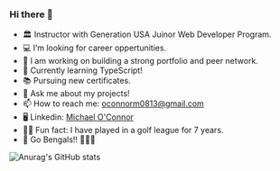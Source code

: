 ### Hi there 👋

- 🏛️ Instructor with Generation USA Juinor Web Developer Program.
- 💻 I’m looking for career oppertunities.
- 🔭 I am working on building a strong portfolio and peer network.
- 🌱 Currently learning TypeScript!
- 📚 Pursuing new certificates.
- 💬 Ask me about my projects!
- 📫 How to reach me: oconnorm0813@gmail.com
- 🖥️ Linkedin: [Michael O'Connor](https://www.linkedin.com/in/michael-o-connor-b79005200/)
- 🏌️‍♂️ Fun fact: I have played in a golf league for 7 years.
- 🏈 Go Bengals!! 🐯🐯🐯

![Anurag's GitHub stats](https://github-readme-stats.vercel.app/api?username=oconnor97&show_icons=true&theme=github_dark)

